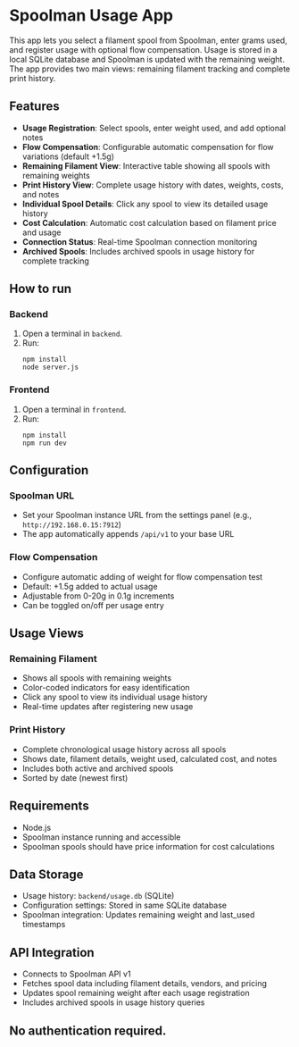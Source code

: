 # Spoolman Usage App

This app lets you select a filament spool from Spoolman, enter grams used, and register usage with optional flow compensation. Usage is stored in a local SQLite database and Spoolman is updated with the remaining weight. The app provides two main views: remaining filament tracking and complete print history.

## Features

- **Usage Registration**: Select spools, enter weight used, and add optional notes
- **Flow Compensation**: Configurable automatic compensation for flow variations (default +1.5g)
- **Remaining Filament View**: Interactive table showing all spools with remaining weights
- **Print History View**: Complete usage history with dates, weights, costs, and notes
- **Individual Spool Details**: Click any spool to view its detailed usage history
- **Cost Calculation**: Automatic cost calculation based on filament price and usage
- **Connection Status**: Real-time Spoolman connection monitoring
- **Archived Spools**: Includes archived spools in usage history for complete tracking

## How to run

### Backend
1. Open a terminal in `backend`.
2. Run:
   ```
   npm install
   node server.js
   ```

### Frontend
1. Open a terminal in `frontend`.
2. Run:
   ```
   npm install
   npm run dev
   ```

## Configuration

### Spoolman URL
- Set your Spoolman instance URL from the settings panel (e.g., `http://192.168.0.15:7912`)
- The app automatically appends `/api/v1` to your base URL

### Flow Compensation
- Configure automatic adding of weight for flow compensation test
- Default: +1.5g added to actual usage
- Adjustable from 0-20g in 0.1g increments
- Can be toggled on/off per usage entry

## Usage Views

### Remaining Filament
- Shows all spools with remaining weights
- Color-coded indicators for easy identification
- Click any spool to view its individual usage history
- Real-time updates after registering new usage

### Print History
- Complete chronological usage history across all spools
- Shows date, filament details, weight used, calculated cost, and notes
- Includes both active and archived spools
- Sorted by date (newest first)

## Requirements
- Node.js
- Spoolman instance running and accessible
- Spoolman spools should have price information for cost calculations

## Data Storage
- Usage history: `backend/usage.db` (SQLite)
- Configuration settings: Stored in same SQLite database
- Spoolman integration: Updates remaining weight and last_used timestamps

## API Integration
- Connects to Spoolman API v1
- Fetches spool data including filament details, vendors, and pricing
- Updates spool remaining weight after each usage registration
- Includes archived spools in usage history queries

## No authentication required.